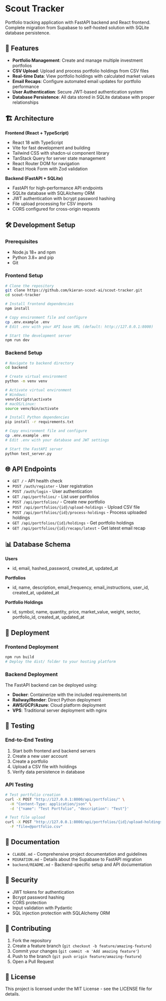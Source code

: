 # Scout Tracker

Portfolio tracking application with FastAPI backend and React frontend. Complete migration from Supabase to self-hosted solution with SQLite database persistence.

## 🚀 Features

- **Portfolio Management**: Create and manage multiple investment portfolios
- **CSV Upload**: Upload and process portfolio holdings from CSV files
- **Real-time Data**: View portfolio holdings with calculated market values
- **Email Recaps**: Configure automated email updates for portfolio performance
- **User Authentication**: Secure JWT-based authentication system
- **Database Persistence**: All data stored in SQLite database with proper relationships

## 🏗️ Architecture

**Frontend (React + TypeScript)**
- React 18 with TypeScript
- Vite for fast development and building
- Tailwind CSS with shadcn-ui component library
- TanStack Query for server state management
- React Router DOM for navigation
- React Hook Form with Zod validation

**Backend (FastAPI + SQLite)**
- FastAPI for high-performance API endpoints
- SQLite database with SQLAlchemy ORM
- JWT authentication with bcrypt password hashing
- File upload processing for CSV imports
- CORS configured for cross-origin requests

## 🛠️ Development Setup

### Prerequisites

- Node.js 18+ and npm
- Python 3.8+ and pip
- Git

### Frontend Setup

```bash
# Clone the repository
git clone https://github.com/kieran-scout-ai/scout-tracker.git
cd scout-tracker

# Install frontend dependencies
npm install

# Copy environment file and configure
cp .env.example .env
# Edit .env with your API base URL (default: http://127.0.0.1:8000)

# Start the development server
npm run dev
```

### Backend Setup

```bash
# Navigate to backend directory
cd backend

# Create virtual environment
python -m venv venv

# Activate virtual environment
# Windows:
venv\Scripts\activate
# macOS/Linux:
source venv/bin/activate

# Install Python dependencies
pip install -r requirements.txt

# Copy environment file and configure
cp .env.example .env
# Edit .env with your database and JWT settings

# Start the FastAPI server
python test_server.py
```

## 🌐 API Endpoints

- `GET /` - API health check
- `POST /auth/register` - User registration
- `POST /auth/login` - User authentication
- `GET /api/portfolios/` - List user portfolios
- `POST /api/portfolios/` - Create new portfolio
- `POST /api/portfolios/{id}/upload-holdings` - Upload CSV file
- `POST /api/portfolios/{id}/process-holdings` - Process uploaded holdings
- `GET /api/portfolios/{id}/holdings` - Get portfolio holdings
- `GET /api/portfolios/{id}/recaps/latest` - Get latest email recap

## 📊 Database Schema

**Users**
- id, email, hashed_password, created_at, updated_at

**Portfolios**
- id, name, description, email_frequency, email_instructions, user_id, created_at, updated_at

**Portfolio Holdings**
- id, symbol, name, quantity, price, market_value, weight, sector, portfolio_id, created_at, updated_at

## 🚢 Deployment

### Frontend Deployment
```bash
npm run build
# Deploy the dist/ folder to your hosting platform
```

### Backend Deployment
The FastAPI backend can be deployed using:
- **Docker**: Containerize with the included requirements.txt
- **Railway/Render**: Direct Python deployment
- **AWS/GCP/Azure**: Cloud platform deployment
- **VPS**: Traditional server deployment with nginx

## 🧪 Testing

### End-to-End Testing
1. Start both frontend and backend servers
2. Create a new user account
3. Create a portfolio
4. Upload a CSV file with holdings
5. Verify data persistence in database

### API Testing
```bash
# Test portfolio creation
curl -X POST "http://127.0.0.1:8000/api/portfolios/" \
  -H "Content-Type: application/json" \
  -d '{"name": "Test Portfolio", "description": "Test"}'

# Test file upload
curl -X POST "http://127.0.0.1:8000/api/portfolios/{id}/upload-holdings" \
  -F "file=@portfolio.csv"
```

## 📖 Documentation

- `CLAUDE.md` - Comprehensive project documentation and guidelines
- `MIGRATION.md` - Details about the Supabase to FastAPI migration
- `backend/README.md` - Backend-specific setup and API documentation

## 🔐 Security

- JWT tokens for authentication
- Bcrypt password hashing
- CORS protection
- Input validation with Pydantic
- SQL injection protection with SQLAlchemy ORM

## 🤝 Contributing

1. Fork the repository
2. Create a feature branch (`git checkout -b feature/amazing-feature`)
3. Commit your changes (`git commit -m 'Add amazing feature'`)
4. Push to the branch (`git push origin feature/amazing-feature`)
5. Open a Pull Request

## 📄 License

This project is licensed under the MIT License - see the LICENSE file for details.
